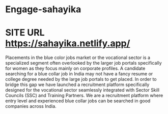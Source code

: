 # Engage-sahayika
# SITE URL https://sahayika.netlify.app/
Placements in the blue color jobs market or the vocational sector is a specialized segment often overlooked by the larger job portals specifically for women as they focus mainly on corporate profiles. A candidate searching for a blue collar job in India may not have a fancy resume or college degree needed by the large job portals to get placed. In order to bridge this gap we have launched a recruitment platform specifically designed for the vocational sector seamlessly integrated with Sector Skill Councils (SSC) and Training Partners. We are a recruitment platform where entry level and experienced blue collar jobs can be searched in good companies across India.
